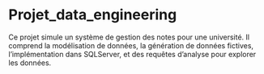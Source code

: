 # Projet_data_engineering
Ce projet simule un système de gestion des notes pour une université. Il comprend la modélisation de données, la génération de données fictives, l’implémentation dans SQLServer, et des requêtes d’analyse pour explorer les données.

